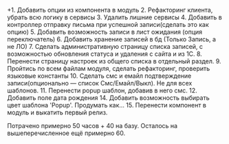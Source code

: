 +1. Добавить опции из компонента в модуль
2. Рефакторинг клиента, убрать всю логику в сервисы
3. Удалить лишние сервисы
4. Добавить в контроллер отправку письма при успешной записи(сделать это как опцию)
5. Добавить возможность записи в лист ожидания (опция переключатель)
6. Добавить хранение записей в бд (Только Запись, а не ЛО)
7. Сделать административную страницу списка записей, с возможностью обновления статуса и удаления с сайта и из 1С.
8. Перенести страницу настроек из общего списка в отдельный раздел.
9. Пройтись по всем файлам модуля, сделать рефакторинг, проверить языковые константы
10. Сделать смс и емайл подтверждение записи(опционально — список Смс/Емайл/Выкл). Не для всех шаблонов.
11. Перенести popup шаблон, добавив в него смс.
12. Добавить поле дата рождения
14. Добавить возможность выбирать цвет шаблона 'Popup'. Продумать как...
15. Перенести компонент в модуль и выкатить первый релиз.

Потрачено примерно 50 часов + 40 на базу. Осталось на вышеперечисленное ещё примерно 60.